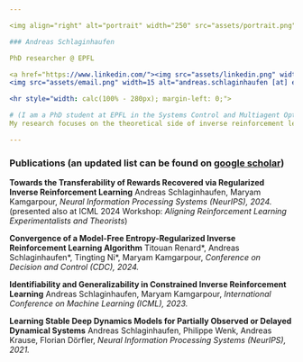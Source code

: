 ```yaml
---

<img align="right" alt="portrait" width="250" src="assets/portrait.png">

### Andreas Schlaginhaufen

PhD researcher @ EPFL

<a href="https://www.linkedin.com/"><img src="assets/linkedin.png" width=15 alt="Linkedin" style="vertical-align: middle;"> LinkedIn</a>\
<img src="assets/email.png" width=15 alt="andreas.schlaginhaufen [at] epfl.ch" style="vertical-align: middle;"> andreas.schlaginhaufen [at] epfl.ch

<hr style="width: calc(100% - 280px); margin-left: 0;">

# (I am a PhD student at EPFL in the Systems Control and Multiagent Optimization Research lab, supervised by Professor Maryam Kamgarpour. )
My research focuses on the theoretical side of inverse reinforcement learning and preference-based learning, with a broader interest in optimization, stochastic control, and game theory.

---
```

### Publications (an updated list can be found on [google scholar](https://scholar.google.com/citations?user=rMBbj1YAAAAJ&hl=en&oi=ao))
**Towards the Transferability of Rewards Recovered via Regularized Inverse Reinforcement Learning** 
Andreas Schlaginhaufen, Maryam Kamgarpour, *Neural Information Processing Systems (NeurIPS), 2024.* 
(presented also at ICML 2024 Workshop: *Aligning Reinforcement Learning Experimentalists and Theorists*)

**Convergence of a Model-Free Entropy-Regularized Inverse Reinforcement Learning Algorithm** 
Titouan Renard*, Andreas Schlaginhaufen*, Tingting Ni*, Maryam Kamgarpour, *Conference on Decision and Control (CDC), 2024.*

**Identifiability and Generalizability in Constrained Inverse Reinforcement Learning** 
Andreas Schlaginhaufen, Maryam Kamgarpour, *International Conference on Machine Learning (ICML), 2023.*
    
**Learning Stable Deep Dynamics Models for Partially Observed or Delayed Dynamical Systems** 
Andreas Schlaginhaufen, Philippe Wenk, Andreas Krause, Florian Dörfler, *Neural Information Processing Systems (NeurIPS), 2021.*



